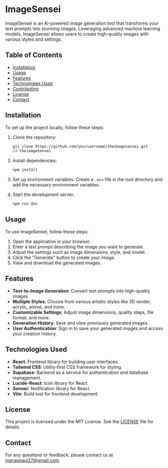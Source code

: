 # ImageSensei

ImageSensei is an AI-powered image generation tool that transforms your text prompts into stunning images. Leveraging advanced machine learning models, ImageSensei allows users to create high-quality images with various styles and settings.

## Table of Contents

- [Installation](#installation)
- [Usage](#usage)
- [Features](#features)
- [Technologies Used](#technologies-used)
- [Contributing](#contributing)
- [License](#license)
- [Contact](#contact)

## Installation

To set up the project locally, follow these steps:

1. Clone the repository:
   ```bash
   git clone https://github.com/yourusername/theimagesensei.git
   cd theimagesensei
   ```

2. Install dependencies:
   ```bash
   npm install
   ```

3. Set up environment variables:
   Create a `.env` file in the root directory and add the necessary environment variables.

4. Start the development server:
   ```bash
   npm run dev
   ```

## Usage

To use ImageSensei, follow these steps:

1. Open the application in your browser.
2. Enter a text prompt describing the image you want to generate.
3. Adjust the settings such as image dimensions, style, and model.
4. Click the "Generate" button to create your image.
5. View and download the generated images.

## Features

- **Text-to-Image Generation**: Convert text prompts into high-quality images.
- **Multiple Styles**: Choose from various artistic styles like 3D render, acrylic, anime, and more.
- **Customizable Settings**: Adjust image dimensions, quality steps, file format, and more.
- **Generation History**: Save and view previously generated images.
- **User Authentication**: Sign in to save your generated images and access your creation history.

## Technologies Used

- **React**: Frontend library for building user interfaces.
- **Tailwind CSS**: Utility-first CSS framework for styling.
- **Supabase**: Backend as a service for authentication and database management.
- **Lucide-React**: Icon library for React.
- **Sonner**: Notification library for React.
- **Vite**: Build tool for frontend development.


## License

This project is licensed under the MIT License. See the [LICENSE](LICENSE) file for details.

## Contact

For any questions or feedback, please contact us at [manavpaul27@gmail.com](mailto:manavpaul27@gmail.com).
